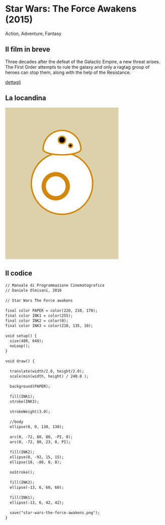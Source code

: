 # Star Wars: The Force Awakens (2015)

Action, Adventure, Fantasy

## Il film in breve
Three decades after the defeat of the Galactic Empire, a new threat arises. The First Order attempts to rule the galaxy and only a ragtag group of heroes can stop them, along with the help of the Resistance.

[dettagli](https://www.imdb.com/title/tt2488496/)

## La locandina
<img src="star-wars-the-force-awakens.png"  width="360px" title="Star Wars: The Force Awakens">


## Il codice
```processing
// Manuale di Programmazione Cinematografica
// Daniele Olmisani, 2016

// Star Wars The Force awakens

final color PAPER = color(220, 210, 170);
final color INK1 = color(255);
final color INK2 = color(0);
final color INK3 = color(210, 135, 10);

void setup() {
  size(480, 640);
  noLoop();
}
 
void draw() {
  
  translate(width/2.0, height/2.0);
  scale(min(width, height) / 240.0 );
  
  background(PAPER);
  
  fill(INK1);
  stroke(INK3);
  
  strokeWeight(3.0);
  
  //body
  ellipse(0, 0, 130, 130);
  
  arc(0, -72, 80, 80, -PI, 0);
  arc(0, -72, 80, 23, 0, PI);
  
  fill(INK2);
  ellipse(0, -92, 15, 15);
  ellipse(18, -80, 8, 8);
  
  noStroke();
  
  fill(INK3);
  ellipse(-13, 6, 60, 60);
  
  fill(INK1);
  ellipse(-13, 6, 42, 42);
  
  save("star-wars-the-force-awakens.png");
}
```
